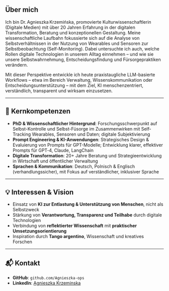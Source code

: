 ## Über mich

Ich bin Dr. Agnieszka Krzemińska, promovierte Kulturwissenschaftlerin (Digitale Medien) mit über 20 Jahren Erfahrung in der digitalen Transformation, Beratung und konzeptionellen Gestaltung. Meine wissenschaftliche Laufbahn fokussierte sich auf die Analyse von Selbstverhältnissen in der Nutzung von Wearables und Sensoren zur Selbstbeobachtung (Self-Monitoring). Dabei untersuchte ich auch, welche Rollen digitale Technologien in unserem Alltag einnehmen – und wie sie unsere Selbstwahrnehmung, Entscheidungsfindung und Fürsorgepraktiken verändern.

Mit dieser Perspektive entwickle ich heute praxistaugliche LLM-basierte Workflows – etwa im Bereich Verwaltung, Wissenskommunikation oder Entscheidungsunterstützung – mit dem Ziel, KI menschenzentriert, verständlich, transparent und wirksam einzusetzen.


---

## 🔧 Kernkompetenzen

- **PhD & Wissenschaftlicher Hintergrund**: Forschungsschwerpunkt auf Selbst-Kontrolle und Selbst-Füsorge im Zusammenwirken mit Self-Tracking Wearables, Sensoren und Daten; digitale Subjektivierung 
- **Prompt Engineering & KI-Anwendungen**: Strategisches Design & Evaluierung von Prompts für GPT-Modelle; Entwicklung klarer, effektiver Prompts für GPT‑4, Claude, LangChain  
- **Digitale Transformation**: 20+ Jahre Beratung und Strategieentwicklung in Wirtschaft und öffentlicher Verwaltung 
- **Sprachen & Kommunikation**: Deutsch, Polnisch & Englisch (verhandlungssicher), mit Fokus auf verständlicher, inklusiver Sprache  

---

## 💡 Interessen & Vision

- Einsatz von **KI zur Entlastung & Unterstützung von Menschen**, nicht als Selbstzweck  
- Stärkung von **Verantwortung, Transparenz und Teilhabe** durch digitale Technologien  
- Verbindung von **reflektierter Wissenschaft** mit **praktischer Umsetzungsorientierung**
- Inspiration durch **Tango argentino**, Wissenschaft und kreatives Forschen

---

## 📬 Kontakt

- **GitHub**: `github.com/Agnieszka-ops`  
- **LinkedIn**: [Agnieszka Krzeminska](https://www.linkedin.com/in/monade/)  
